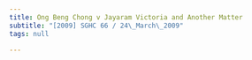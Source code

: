 ```yaml
---
title: Ong Beng Chong v Jayaram Victoria and Another Matter
subtitle: "[2009] SGHC 66 / 24\_March\_2009"
tags: null

---
```


